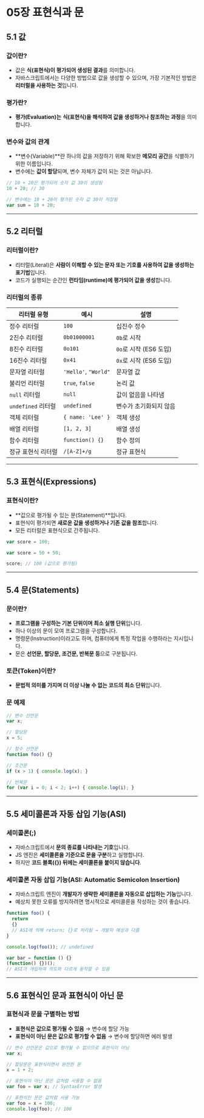 # **05장 표현식과 문**

## **5.1 값**

### **값이란?**
- 값은 **식(표현식)이 평가되어 생성된 결과**를 의미합니다.
- 자바스크립트에서는 다양한 방법으로 값을 생성할 수 있으며, 가장 기본적인 방법은 **리터럴을 사용하는 것**입니다.

### **평가란?**
- **평가(Evaluation)는** **식(표현식)을 해석하여 값을 생성하거나 참조하는 과정**을 의미합니다.

### **변수와 값의 관계**
- **변수(Variable)**란 하나의 값을 저장하기 위해 확보한 **메모리 공간**을 식별하기 위한 이름입니다.
- 변수에는 **값이 할당**되며, 변수 자체가 값이 되는 것은 아닙니다.

```js
// 10 + 20은 평가되어 숫자 값 30이 생성됨
10 + 20; // 30
```

```js
// 변수에는 10 + 20이 평가된 숫자 값 30이 저장됨
var sum = 10 + 20;
```

---

## **5.2 리터럴**

### **리터럴이란?**
- 리터럴(Literal)은 **사람이 이해할 수 있는 문자 또는 기호를 사용하여 값을 생성하는 표기법**입니다.
- 코드가 실행되는 순간인 **런타임(runtime)에 평가되어 값을 생성**합니다.

### **리터럴의 종류**
| 리터럴 유형 | 예시 | 설명 |
|-------------|------|----------------------|
| 정수 리터럴 | `100` | 십진수 정수 |
| 2진수 리터럴 | `0b01000001` | `0b`로 시작 |
| 8진수 리터럴 | `0o101` | `0o`로 시작 (ES6 도입) |
| 16진수 리터럴 | `0x41` | `0x`로 시작 (ES6 도입) |
| 문자열 리터럴 | `'Hello'`, `"World"` | 문자열 값 |
| 불리언 리터럴 | `true`, `false` | 논리 값 |
| `null` 리터럴 | `null` | 값이 없음을 나타냄 |
| `undefined` 리터럴 | `undefined` | 변수가 초기화되지 않음 |
| 객체 리터럴 | `{ name: 'Lee' }` | 객체 생성 |
| 배열 리터럴 | `[1, 2, 3]` | 배열 생성 |
| 함수 리터럴 | `function() {}` | 함수 정의 |
| 정규 표현식 리터럴 | `/[A-Z]+/g` | 정규 표현식 |

---

## **5.3 표현식(Expressions)**

### **표현식이란?**
- **값으로 평가될 수 있는 문(Statement)**입니다.
- 표현식이 평가되면 **새로운 값을 생성하거나 기존 값을 참조**합니다.
- 모든 리터럴은 표현식으로 간주됩니다.

```js
var score = 100;
```

```js
var score = 50 + 50;
```

```js
score; // 100 (값으로 평가됨)
```

---

## **5.4 문(Statements)**

### **문이란?**
- **프로그램을 구성하는 기본 단위이며 최소 실행 단위**입니다.
- 하나 이상의 문이 모여 프로그램을 구성합니다.
- 명령문(Instruction)이라고도 하며, 컴퓨터에게 특정 작업을 수행하라는 지시입니다.
- 문은 **선언문, 할당문, 조건문, 반복문 등**으로 구분됩니다.

### **토큰(Token)이란?**
- **문법적 의미를 가지며 더 이상 나눌 수 없는 코드의 최소 단위**입니다.

### **문 예제**
```js
// 변수 선언문
var x;

// 할당문
x = 5;

// 함수 선언문
function foo() {}

// 조건문
if (x > 1) { console.log(x); }

// 반복문
for (var i = 0; i < 2; i++) { console.log(i); }
```

---

## **5.5 세미콜론과 자동 삽입 기능(ASI)**

### **세미콜론(;)**
- 자바스크립트에서 **문의 종료를 나타내는 기호**입니다.
- JS 엔진은 **세미콜론을 기준으로 문을 구분**하고 실행합니다.
- 하지만 **코드 블록({}) 뒤에는 세미콜론을 붙이지 않습니다**.

### **세미콜론 자동 삽입 기능(ASI: Automatic Semicolon Insertion)**
- 자바스크립트 엔진이 **개발자가 생략한 세미콜론을 자동으로 삽입하는 기능**입니다.
- 예상치 못한 오류를 방지하려면 명시적으로 세미콜론을 작성하는 것이 좋습니다.

```js
function foo() { 
  return
  {}
  // ASI에 의해 return; {}로 처리됨 → 개발자 예상과 다름
}

console.log(foo()); // undefined
```

```js
var bar = function () {}
(function() {})();
// ASI가 개입하여 의도와 다르게 동작할 수 있음
```

---

## **5.6 표현식인 문과 표현식이 아닌 문**

### **표현식과 문을 구별하는 방법**
- **표현식은 값으로 평가될 수 있음** → 변수에 할당 가능
- **표현식이 아닌 문은 값으로 평가할 수 없음** → 변수에 할당하면 에러 발생

```js
// 변수 선언문은 값으로 평가될 수 없으므로 표현식이 아님
var x;

// 할당문은 표현식이면서 완전한 문
x = 1 + 2;
```

```js
// 표현식이 아닌 문은 값처럼 사용할 수 없음
var foo = var x; // SyntaxError 발생
```

```js
// 표현식인 문은 값처럼 사용 가능
var foo = x = 100; 
console.log(foo); // 100
```

